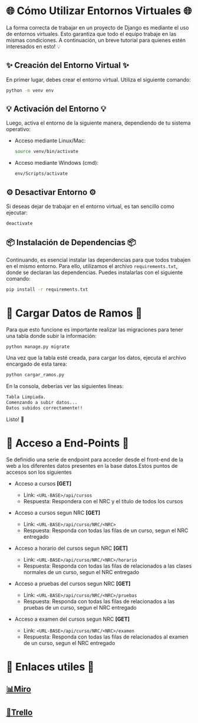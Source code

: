 # 🌐 Cómo Utilizar Entornos Virtuales 🌐

La forma correcta de trabajar en un proyecto de Django es mediante el uso de entornos virtuales. Esto garantiza que todo el equipo trabaje en las mismas condiciones. A continuación, un breve tutorial para quienes estén interesados en esto! 💡

## ✨ Creación del Entorno Virtual ✨

En primer lugar, debes crear el entorno virtual. Utiliza el siguiente comando:

```bash
python -m venv env
```

## 💡 Activación del Entorno 💡

Luego, activa el entorno de la siguiente manera, dependiendo de tu sistema operativo:

- Acceso mediante Linux/Mac:

    ```bash
    source venv/bin/activate
    ```

- Acceso mediante Windows (cmd):

    ```bash
    env/Scripts/activate
    ```

## ⚙️ Desactivar Entorno ⚙️

Si deseas dejar de trabajar en el entorno virtual, es tan sencillo como ejecutar:

```bash
deactivate
```

## 📦 Instalación de Dependencias 📦

Continuando, es esencial instalar las dependencias para que todos trabajen en el mismo entorno. Para ello, utilizamos el archivo `requirements.txt`, donde se declaran las dependencias. Puedes instalarlas con el siguiente comando:

```bash
pip install -r requirements.txt
```

# 💾 Cargar Datos de Ramos 💾

Para que esto funcione
 es importante realizar las migraciones para tener una tabla donde subir la información:

```bash
python manage.py migrate
```

Una vez que la tabla esté creada, para cargar los datos, ejecuta el archivo encargado de esta tarea:

```bash
python cargar_ramos.py
```

En la consola, deberías ver las siguientes líneas:

```bash
Tabla Limpiada.
Comenzando a subir datos...
Datos subidos correctamente!!
```
Listo! 🐣

# 🧭 Acceso a End-Points 🧭
Se definidio una serie de endpoint para acceder desde el front-end de la web a los diferentes datos presentes en la base datos.Estos puntos de accesos son los siguientes

- Acceso a cursos **[GET]**
  - Link: `<URL-BASE>/api/cursos`
  - Respuesta: Respondera con el NRC y el titulo de todos los cursos

- Acceso a cursos segun NRC **[GET]**
  - Link: `<URL-BASE>/api/curso/NRC/<NRC>`
  - Respuesta: Responda con todas las filas de un curso, segun el NRC entregado

- Acceso a horario del cursos segun NRC **[GET]**
  - Link: `<URL-BASE>/api/curso/NRC/<NRC>/horario`
  - Respuesta: Responda con todas las filas de relacionados a las clases normales de un curso, segun el NRC entregado

- Acceso a pruebas del cursos segun NRC **[GET]**
  - Link: `<URL-BASE>/api/curso/NRC/<NRC>/pruebas`
  - Respuesta: Responda con todas las filas de relacionados a las pruebas de un curso, segun el NRC entregado

- Acceso a examen del cursos segun NRC **[GET]**
  - Link: `<URL-BASE>/api/curso/NRC/<NRC>/examen`
  - Respuesta: Responda con todas las filas de relacionados al examen de un curso, segun el NRC entregado



# 🔗 Enlaces utiles 🔗

## [📊Miro](https://miro.com/welcomeonboard/aVowMjBSend0ZEt0dDkwOFNXSE5zVGNCVzFFWWZQTnFKRk1qenZsQ3ZwTUxTdWxwajN4Q1NBSXNPdG0zUkJuT3wzNDU4NzY0NTI0OTgwNTY3ODMwfDI=?share_link_id=294707861775)

## [📑Trello](https://trello.com/b/jBEMMwqU/intro)